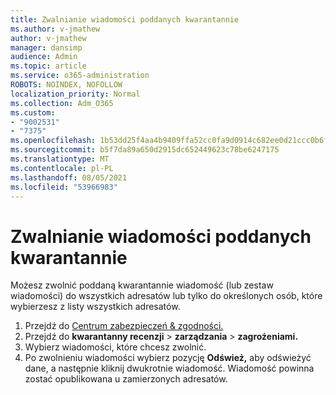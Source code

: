 ```yaml
---
title: Zwalnianie wiadomości poddanych kwarantannie
ms.author: v-jmathew
author: v-jmathew
manager: dansimp
audience: Admin
ms.topic: article
ms.service: o365-administration
ROBOTS: NOINDEX, NOFOLLOW
localization_priority: Normal
ms.collection: Adm_O365
ms.custom:
- "9002531"
- "7375"
ms.openlocfilehash: 1b53dd25f4aa4b9409ffa52cc0fa9d0914c682ee0d21ccc0b6f0b484a3186626
ms.sourcegitcommit: b5f7da89a650d2915dc652449623c78be6247175
ms.translationtype: MT
ms.contentlocale: pl-PL
ms.lasthandoff: 08/05/2021
ms.locfileid: "53966983"
---
```

# <a name="release-quarantined-messages"></a>Zwalnianie wiadomości poddanych kwarantannie

Możesz zwolnić poddaną kwarantannie wiadomość (lub zestaw wiadomości) do wszystkich adresatów lub tylko do określonych osób, które wybierzesz z listy wszystkich adresatów.

1. Przejdź do [Centrum zabezpieczeń & zgodności.](https://go.microsoft.com/fwlink/p/?linkid=2077143)
2. Przejdź do **kwarantanny recenzji**  >  **zarządzania**  >  **zagrożeniami.**
3. Wybierz wiadomości, które chcesz zwolnić.
4. Po zwolnieniu wiadomości wybierz pozycję **Odśwież,** aby odświeżyć dane, a następnie kliknij dwukrotnie wiadomość. Wiadomość powinna zostać opublikowana u zamierzonych adresatów.
